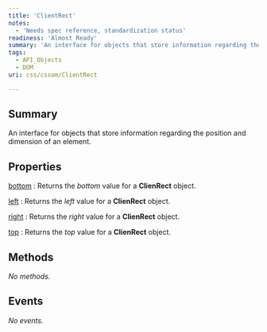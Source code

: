 ```yaml
---
title: 'ClientRect'
notes:
  - 'Needs spec reference, standardization status'
readiness: 'Almost Ready'
summary: 'An interface for objects that store information regarding the position and dimension of an element.'
tags:
  - API_Objects
  - DOM
uri: css/cssom/ClientRect

---
```

## Summary

An interface for objects that store information regarding the position and dimension of an element.

## Properties

[bottom](/css/cssom/ClientRect/bottom)
:   Returns the *bottom* value for a **ClienRect** object.

[left](/css/cssom/ClientRect/left)
:   Returns the *left* value for a **ClienRect** object.

[right](/css/cssom/ClientRect/right)
:   Returns the *right* value for a **ClienRect** object.

[top](/css/cssom/ClientRect/top)
:   Returns the *top* value for a **ClienRect** object.

## Methods

*No methods.*

## Events

*No events.*
